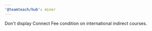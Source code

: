 ```yaml
---
'@teamteach/hub': minor
---
```


Don't display Connect Fee condition on international indirect courses.
